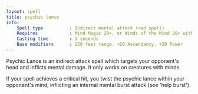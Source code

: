 ```yaml
---
layout: spell
title: psychic lance
info:
    Spell type          : Indirect mental attack (red spell)
    Requires            : Mind Magic 20+, or Winds of the Mind 20+ with Psionics
    Casting time        : 3 seconds
    Base modifiers      : 250 feet range, +20 Ascendancy, +20 Power
---
```


Psychic Lance is an indirect attack spell which targets your opponent's head 
and inflicts mental damage.  It only works on creatures with minds.

If your spell achieves a critical hit, you twist the psychic lance within your 
opponent's mind, inflicting an internal mental burst attack (see 'help burst').
